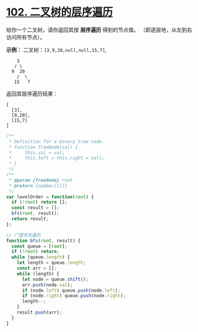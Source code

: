 # [102. 二叉树的层序遍历](https://leetcode-cn.com/problems/binary-tree-level-order-traversal/)

给你一个二叉树，请你返回其按 **层序遍历** 得到的节点值。 （即逐层地，从左到右访问所有节点）。

**示例：**
二叉树：`[3,9,20,null,null,15,7]`,

```
    3
   / \
  9  20
    /  \
   15   7
```

返回其层序遍历结果：

```
[
  [3],
  [9,20],
  [15,7]
]
```

```js
/**
 * Definition for a binary tree node.
 * function TreeNode(val) {
 *     this.val = val;
 *     this.left = this.right = null;
 * }
 */
/**
 * @param {TreeNode} root
 * @return {number[][]}
 */
var levelOrder = function(root) {
  if (!root) return [];
  const result = [];
  bfs(root, result);
  return result;
};

// 广度优先遍历
function bfs(root, result) {
  const queue = [root];
  if (!root) return;
  while (queue.length) {
    let length = queue.length;
    const arr = [];
    while (length) {
      let node = queue.shift();
      arr.push(node.val);
      if (node.left) queue.push(node.left);
      if (node.right) queue.push(node.right);
      length--;
    }
    result.push(arr);
  }
}
```
